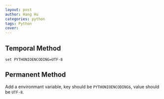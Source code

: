 ```yaml
---
layout: post
author: Hang Hu
categories: python
tags: Python 
cover: 
---
```


## Temporal Method

```
set PYTHONIOENCODING=UTF-8
```


## Permanent Method


Add a environmant variable, key should be `PYTHONIOENCODING`s, value should be `UTF-8`.
